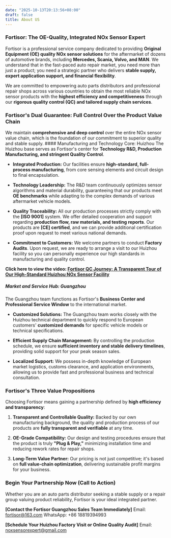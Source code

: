 ```yaml
---
date: "2025-10-13T20:13:56+08:00"
draft: false
title: About US
---
```


### Fortisor: The OE-Quality, Integrated NOx Sensor Expert

Fortisor is a professional service company dedicated to providing **Original Equipment (OE) quality NOx sensor solutions** for the aftermarket of dozens of automotive brands, including **Mercedes, Scania, Volvo, and MAN**. We understand that in the fast-paced auto repair market, you need more than just a product; you need a strategic partner who delivers **stable supply, expert application support, and financial flexibility**.

We are committed to empowering auto parts distributors and professional repair shops across various countries to obtain the most reliable NOx sensor products with the **highest efficiency and competitiveness** through our **rigorous quality control (QC) and tailored supply chain services**.

### Fortisor's Dual Guarantee: Full Control Over the Product Value Chain

We maintain **comprehensive and deep control** over the entire NOx sensor value chain, which is the foundation of our commitment to superior quality and stable supply.
\#### Manufacturing and Technology Core: Huizhou
The Huizhou base serves as Fortisor's center for **Technology R&D, Production Manufacturing, and stringent Quality Control**.

- **Integrated Production:** Our facilities ensure **high-standard, full-process manufacturing**, from core sensing elements and circuit design to final encapsulation.

- **Technology Leadership:** The R&D team continuously optimizes sensor algorithms and material durability, guaranteeing that our products meet **OE benchmarks** while adapting to the complex demands of various aftermarket vehicle models.

- **Quality Traceability:** All our production processes strictly comply with the **\[ISO 9001\]** system. We offer detailed cooperation and support regarding **production flow, raw materials, and testing reports**. Our products are **\[CE\] certified**, and we can provide additional certification proof upon request to meet various national demands.

- **Commitment to Customers:** We welcome partners to conduct **Factory Audits**. Upon request, we are ready to arrange a visit to our Huizhou facility so you can personally experience our high standards in manufacturing and quality control.

**Click here to view the video: [Fortisor QC Journey: A Transparent Tour of Our High-Standard Huizhou NOx Sensor Facility](https://gv.videocdn.alibaba.com/icbu_vod_video/video_target/gv95-f6138524-a1b5689c-95f4402a-551e/trans/aidc/gx4jot-h264-hd.mp4)**

##### Market and Service Hub: Guangzhou

The Guangzhou team functions as Fortisor's **Business Center and Professional Service Window** to the international market.

- **Customized Solutions:** The Guangzhou team works closely with the Huizhou technical department to quickly respond to European customers' **customized demands** for specific vehicle models or technical specifications.

- **Efficient Supply Chain Management:** By controlling the production schedule, we ensure **sufficient inventory and stable delivery timelines**, providing solid support for your peak season sales.

- **Localized Support:** We possess in-depth knowledge of European market logistics, customs clearance, and application environments, allowing us to provide fast and professional business and technical consultation.

### Fortisor's Three Value Propositions

Choosing Fortisor means gaining a partnership defined by **high efficiency and transparency**:

1.  **Transparent and Controllable Quality:** Backed by our own manufacturing background, the quality and production process of our products are **fully transparent and verifiable** at any time.

2.  **OE-Grade Compatibility:** Our design and testing procedures ensure that the product is truly **"Plug & Play,"** minimizing installation time and reducing rework rates for repair shops.

3.  **Long-Term Value Partner:** Our pricing is not just competitive; it's based on **full value-chain optimization**, delivering sustainable profit margins for your business.

### Begin Your Partnership Now (Call to Action)

Whether you are an auto parts distributor seeking a stable supply or a repair group valuing product reliability, Fortisor is your ideal integrated partner.

**\[Contact the Fortisor Guangzhou Sales Team Immediately\]**
Email: fortisor@163.com
WhatsApp: +86 18819394993

**\[Schedule Your Huizhou Factory Visit or Online Quality Audit\]**
Email: noxsensorexpert@gmail.com